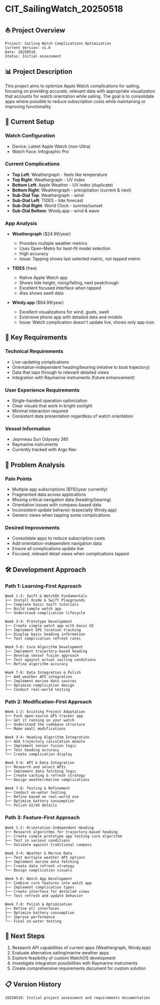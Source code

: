 # CIT_SailingWatch_20250518

## ⛵ Project Overview

```
Project: Sailing Watch Complications Optimization
Current Version: v1.0
Date: 20250518
Status: Initial assessment
```

## 📊 Project Description

This project aims to optimize Apple Watch complications for sailing, focusing on providing accurate, relevant data with appropriate visualization that accounts for watch orientation while sailing. The goal is to consolidate apps where possible to reduce subscription costs while maintaining or improving functionality.

## 🧰 Current Setup

### Watch Configuration
- Device: Latest Apple Watch (non-Ultra)
- Watch Face: Infographic Pro

### Current Complications
- **Top Left**: Weathergraph - feels like temperature
- **Top Right**: Weathergraph - UV index
- **Bottom Left**: Apple Weather - UV index (duplicate)
- **Bottom Right**: Weathergraph - precipitation (current & next)
- **Sub-Dial Top**: Weathergraph - wind
- **Sub-Dial Left**: TIDES - tide forecast
- **Sub-Dial Right**: World Clock - sunrise/sunset
- **Sub-Dial Bottom**: Windy.app - wind & wave

### App Analysis
- **Weathergraph** ($24.99/year)
  - Provides multiple weather metrics
  - Uses Open-Metro for best-fit model selection
  - High accuracy
  - Issue: Tapping shows last selected metric, not tapped metric

- **TIDES** (free)
  - Native Apple Watch app
  - Shows tide height, rising/falling, next peak/trough
  - Excellent focused interface when tapped
  - Also shows swell data

- **Windy.app** ($84.99/year)
  - Excellent visualizations for wind, gusts, swell
  - Extensive phone app with detailed data and models
  - Issue: Watch complication doesn't update live, shows only app icon

## 🎯 Key Requirements

### Technical Requirements
- Live-updating complications
- Orientation-independent heading/bearing (relative to boat trajectory)
- Data that taps through to relevant detailed views
- Integration with Raymarine instruments (future enhancement)

### User Experience Requirements
- Single-handed operation optimization
- Clear visuals that work in bright sunlight
- Minimal interaction required
- Consistent data presentation regardless of watch orientation

### Vessel Information
- Jeanneau Sun Odyssey 385
- Raymarine instruments
- Currently tracked with Argo Nav

## 🧩 Problem Analysis

### Pain Points
- Multiple app subscriptions ($110/year currently)
- Fragmented data across applications
- Missing critical navigation data (heading/bearing)
- Orientation issues with compass-based data
- Inconsistent update behavior (especially Windy.app)
- Generic views when tapping some complications

### Desired Improvements
- Consolidate apps to reduce subscription costs
- Add orientation-independent navigation data
- Ensure all complications update live
- Focused, relevant detail views when complications tapped

## 🛠️ Development Approach

### Path 1: Learning-First Approach
```
Week 1-2: Swift & WatchOS Fundamentals
├── Install Xcode & Swift Playgrounds
├── Complete basic Swift tutorials
├── Build sample watch app
└── Understand complication lifecycle

Week 3-4: Prototype Development
├── Create simple watch app with basic UI
├── Implement GPS location tracking
├── Display basic heading information
└── Test complication refresh rates

Week 5-6: Core Algorithm Development
├── Implement trajectory-based heading
├── Develop sensor fusion approach
├── Test against actual sailing conditions
└── Refine algorithm accuracy

Week 7-8: Data Integration & Polish
├── Add weather API integration
├── Implement marine data sources
├── Optimize complication design
└── Conduct real-world testing
```

### Path 2: Modification-First Approach
```
Week 1-2: Existing Project Adaptation
├── Fork open-source GPS tracker app
├── Get it running on your watch
├── Understand the codebase structure
└── Make small modifications

Week 3-4: Heading Algorithm Integration
├── Add trajectory calculation module
├── Implement sensor fusion logic
├── Test heading accuracy
└── Create complication display

Week 5-6: API & Data Integration
├── Research and select APIs
├── Implement data fetching logic
├── Create caching & refresh strategy
└── Design weather/marine complications

Week 7-8: Testing & Refinement
├── Conduct on-water testing
├── Refine based on real-world use
├── Optimize battery consumption
└── Polish UI/UX details
```

### Path 3: Feature-First Approach
```
Week 1-2: Orientation-Independent Heading
├── Research algorithms for trajectory-based heading
├── Create simple prototype app testing core algorithm
├── Test in various conditions
└── Validate against traditional compass

Week 3-4: Weather & Marine Data
├── Test multiple weather API options
├── Implement marine data fetching
├── Create data refresh strategy
└── Design complication visuals

Week 5-6: Watch App Development
├── Combine core features into watch app
├── Implement complication types
├── Create interface for detailed views
└── Test refresh and update behavior

Week 7-8: Polish & Optimization
├── Refine all interfaces
├── Optimize battery consumption
├── Improve performance
└── Final on-water testing
```

## 📝 Next Steps

1. Research API capabilities of current apps (Weathergraph, Windy.app)
2. Evaluate alternative sailing/marine weather apps
3. Explore feasibility of custom WatchOS development
4. Investigate integration possibilities with Raymarine instruments
5. Create comprehensive requirements document for custom solution

## 📋 Version History

```
20250518: Initial project assessment and requirements documentation
```